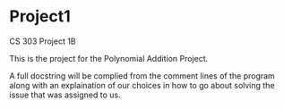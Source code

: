 Project1
========

CS 303 Project 1B

This is the project for the Polynomial Addition Project.

A full docstring will be complied from the comment lines of the program along with an explaination of our choices
in how to go about solving the issue that was assigned to us.
